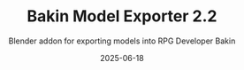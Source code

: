 ---
title: Bakin Model Exporter 2.2
subtitle: Blender addon for exporting models into RPG Developer Bakin
date: 2025-06-18
time: 20:26
thumbnail: images/bakin_mdl_export.png
itch_link: https://meringue-rouge.itch.io/bakin-blender-exporter
github_link: https://github.com/Meringue-Rouge/bakin-blender-exporter
content: |
  - **An addon that (hopefully) can ease the tedium of importing models from Blender into RPG Developer Bakin, by building a DEF file in advance and building Mask Map files, among other features such as modifiying some Bakin related configs of the materials.**
  - BlenderからRPGデベロッパーBakinにモデルをインポートする際に、事前にDEFファイルを作成し、マスクマップファイルを作成することで、面倒な作業を軽減するアドオンです。
---